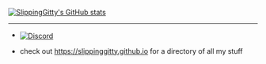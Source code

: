 [![SlippingGitty's GitHub stats](https://github-readme-stats.vercel.app/api?username=slippinggitty&theme=dark&show_icons=true)](https://github.com/anuraghazra/github-readme-stats)


____


*   <a href="https://discord.gg/invite/wasvwrN8xV">
      <img align="center" alt="Discord" src="https://img.shields.io/discord/721688296539029625?color=%237289DA&label=DISCORD&logo=discord&logoColor=white&style=for-the-badge">
    </a>
    

* check out https://slippinggitty.github.io for a directory of all my stuff


